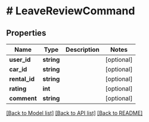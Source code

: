 # # LeaveReviewCommand

## Properties

Name | Type | Description | Notes
------------ | ------------- | ------------- | -------------
**user_id** | **string** |  | [optional]
**car_id** | **string** |  | [optional]
**rental_id** | **string** |  | [optional]
**rating** | **int** |  | [optional]
**comment** | **string** |  | [optional]

[[Back to Model list]](../../README.md#models) [[Back to API list]](../../README.md#endpoints) [[Back to README]](../../README.md)
